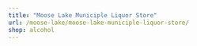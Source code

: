 ```yaml
---
title: "Moose Lake Municiple Liquor Store"
url: /moose-lake/moose-lake-municiple-liquor-store/
shop: alcohol
---
```

